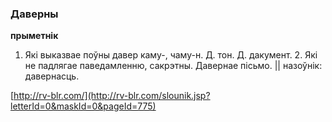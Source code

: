 ### Даверны
**прыметнік**

1. Які выказвае поўны давер каму-, чаму-н. Д. тон. Д. дакумент. 2. Які не падлягае паведамленню, сакрэтны. Давернае пісьмо. || назоўнік: давернасць.

<a rel="author">[http://rv-blr.com/](http://rv-blr.com/slounik.jsp?letterId=0&maskId=0&pageId=775)</a>
